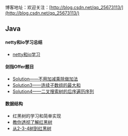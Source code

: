 博客地址：欢迎关注：[http://blog.csdn.net/qq_25673113/](http://blog.csdn.net/qq_25673113/)


## Java

#### netty和io学习总结
- [netty和io学习](https://github.com/lkj41110/netty_dome)

#### 剑指Offer题目
- [Solution——不用加减乘除做加法](http://blog.csdn.net/qq_25673113/article/details/55827677)
- [Solution3——连续子数组的最大和](http://blog.csdn.net/qq_25673113/article/details/56010250)
- [Solution4——二叉搜索树的后序遍历序列](http://blog.csdn.net/qq_25673113/article/details/56010250)

#### 数据结构
- 红黑树的学习和简单实现
- [教你透彻了解红黑树](http://www.cnblogs.com/v-July-v/archive/2010/12/29/1983707.html)
- [从2-3-4树到红黑树](http://www.cnblogs.com/nullzx/p/6111175.html)
